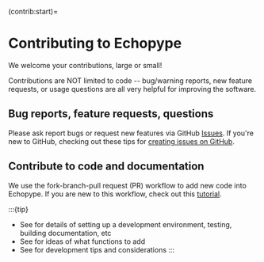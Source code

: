 (contrib:start)=
# Contributing to Echopype

We welcome your contributions, large or small!

Contributions are NOT limited to code -- bug/warning reports, new feature requests, or usage questions are all very helpful for improving the software.


## Bug reports, feature requests, questions
Please ask report bugs or request new features via GitHub [Issues](https://github.com/OSOceanAcoustics/echopype/issues).
If you're new to GitHub, checking out these tips for [creating issues on GitHub](https://medium.com/nyc-planning-digital/åwriting-a-proper-github-issue-97427d62a20f).


## Contribute to code and documentation
We use the fork-branch-pull request (PR) workflow to add new code into Echopype.
If you are new to this workflow, check out this [tutorial](https://medium.com/swlh/forks-and-pull-requests-how-to-contribute-to-github-repos-8843fac34ce8).

:::{tip}
- See [](contrib:setup) for details of setting up a development environment, testing, building documentation, etc
- See [](contrib:roadmap) for ideas of what functions to add
- See [](contrib:howto) for development tips and considerations
:::
